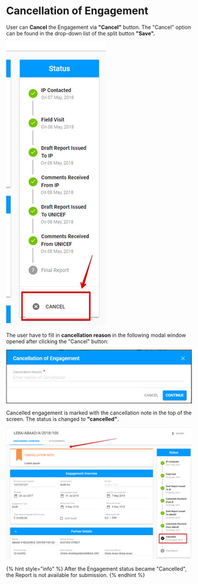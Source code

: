 # Cancellation of Engagement

User can **Cancel** the Engagement via **"Cancel"** button. The "Cancel" option can be found in the drop-down list of the split button **"Save".**  

![Cancel option](../../.gitbook/assets/103.png)

The user have to fill in **cancellation reason** in the following modal window opened after clicking the "Cancel" button:

![Cancellation of Engagement modal window](../../.gitbook/assets/104.png)

Cancelled engagement is marked with the cancellation note in the top of the screen. The status is changed to **"cancelled"**. 

![Cancelled engagement marked with the cancellation note](../../.gitbook/assets/105.png)

{% hint style="info" %}
After the Engagement status became "Cancelled", the Report is not available for submission.
{% endhint %}



